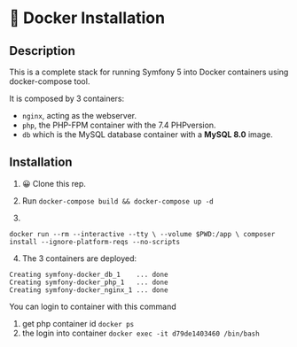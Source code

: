 
# 🐳 Docker Installation

## Description

This is a complete stack for running Symfony 5 into Docker containers using docker-compose tool.

It is composed by 3 containers:

- `nginx`, acting as the webserver.
- `php`, the PHP-FPM container with the 7.4 PHPversion.
- `db` which is the MySQL database container with a **MySQL 8.0** image.

## Installation

1. 😀 Clone this rep.

2. Run `docker-compose build && docker-compose up -d`

3.
`docker run --rm --interactive --tty \
 --volume $PWD:/app \
 composer install --ignore-platform-reqs --no-scripts`
 
4. The 3 containers are deployed: 

```
Creating symfony-docker_db_1    ... done
Creating symfony-docker_php_1   ... done
Creating symfony-docker_nginx_1 ... done
```
You can login to container with this command
1. get php container id  `docker ps`
2. the login into container `docker exec -it d79de1403460 /bin/bash`
